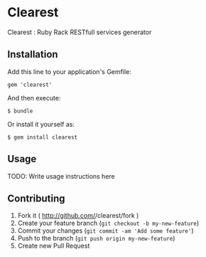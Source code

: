# Clearest

Clearest : Ruby Rack RESTfull services generator

## Installation

Add this line to your application's Gemfile:

    gem 'clearest'

And then execute:

    $ bundle

Or install it yourself as:

    $ gem install clearest

## Usage

TODO: Write usage instructions here

## Contributing

1. Fork it ( http://github.com/<my-github-username>/clearest/fork )
2. Create your feature branch (`git checkout -b my-new-feature`)
3. Commit your changes (`git commit -am 'Add some feature'`)
4. Push to the branch (`git push origin my-new-feature`)
5. Create new Pull Request
